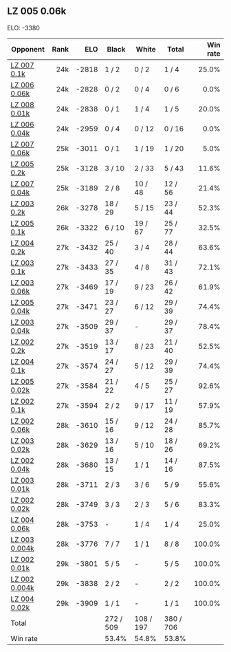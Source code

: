 ## LZ 005 0.06k ##

ELO: -3380

Opponent | Rank | ELO | Black | White | Total | Win rate
---------|-----:|----:|-------|-------|-------|-------:
[LZ 007 0.1k](LZ%20007%200.1k.md) | 24k | -2818 | 1 / 2 | 0 / 2 | 1 / 4 | 25.0%
[LZ 006 0.06k](LZ%20006%200.06k.md) | 24k | -2828 | 0 / 2 | 0 / 4 | 0 / 6 | 0.0%
[LZ 008 0.01k](LZ%20008%200.01k.md) | 24k | -2838 | 0 / 1 | 1 / 4 | 1 / 5 | 20.0%
[LZ 006 0.04k](LZ%20006%200.04k.md) | 24k | -2959 | 0 / 4 | 0 / 12 | 0 / 16 | 0.0%
[LZ 007 0.06k](LZ%20007%200.06k.md) | 25k | -3011 | 0 / 1 | 1 / 19 | 1 / 20 | 5.0%
[LZ 005 0.2k](LZ%20005%200.2k.md) | 25k | -3128 | 3 / 10 | 2 / 33 | 5 / 43 | 11.6%
[LZ 007 0.04k](LZ%20007%200.04k.md) | 25k | -3189 | 2 / 8 | 10 / 48 | 12 / 56 | 21.4%
[LZ 003 0.2k](LZ%20003%200.2k.md) | 26k | -3278 | 18 / 29 | 5 / 15 | 23 / 44 | 52.3%
[LZ 005 0.1k](LZ%20005%200.1k.md) | 26k | -3322 | 6 / 10 | 19 / 67 | 25 / 77 | 32.5%
[LZ 004 0.2k](LZ%20004%200.2k.md) | 27k | -3432 | 25 / 40 | 3 / 4 | 28 / 44 | 63.6%
[LZ 003 0.1k](LZ%20003%200.1k.md) | 27k | -3433 | 27 / 35 | 4 / 8 | 31 / 43 | 72.1%
[LZ 003 0.06k](LZ%20003%200.06k.md) | 27k | -3469 | 17 / 19 | 9 / 23 | 26 / 42 | 61.9%
[LZ 005 0.04k](LZ%20005%200.04k.md) | 27k | -3471 | 23 / 27 | 6 / 12 | 29 / 39 | 74.4%
[LZ 003 0.04k](LZ%20003%200.04k.md) | 27k | -3509 | 29 / 37 | - | 29 / 37 | 78.4%
[LZ 002 0.2k](LZ%20002%200.2k.md) | 27k | -3519 | 13 / 17 | 8 / 23 | 21 / 40 | 52.5%
[LZ 004 0.1k](LZ%20004%200.1k.md) | 27k | -3574 | 24 / 27 | 5 / 12 | 29 / 39 | 74.4%
[LZ 005 0.02k](LZ%20005%200.02k.md) | 27k | -3584 | 21 / 22 | 4 / 5 | 25 / 27 | 92.6%
[LZ 002 0.1k](LZ%20002%200.1k.md) | 27k | -3594 | 2 / 2 | 9 / 17 | 11 / 19 | 57.9%
[LZ 002 0.06k](LZ%20002%200.06k.md) | 28k | -3610 | 15 / 16 | 9 / 12 | 24 / 28 | 85.7%
[LZ 003 0.02k](LZ%20003%200.02k.md) | 28k | -3629 | 13 / 16 | 5 / 10 | 18 / 26 | 69.2%
[LZ 002 0.04k](LZ%20002%200.04k.md) | 28k | -3680 | 13 / 15 | 1 / 1 | 14 / 16 | 87.5%
[LZ 003 0.01k](LZ%20003%200.01k.md) | 28k | -3711 | 2 / 3 | 3 / 6 | 5 / 9 | 55.6%
[LZ 002 0.02k](LZ%20002%200.02k.md) | 28k | -3749 | 3 / 3 | 2 / 3 | 5 / 6 | 83.3%
[LZ 004 0.06k](LZ%20004%200.06k.md) | 28k | -3753 | - | 1 / 4 | 1 / 4 | 25.0%
[LZ 003 0.004k](LZ%20003%200.004k.md) | 28k | -3776 | 7 / 7 | 1 / 1 | 8 / 8 | 100.0%
[LZ 002 0.01k](LZ%20002%200.01k.md) | 29k | -3801 | 5 / 5 | - | 5 / 5 | 100.0%
[LZ 002 0.004k](LZ%20002%200.004k.md) | 29k | -3838 | 2 / 2 | - | 2 / 2 | 100.0%
[LZ 004 0.02k](LZ%20004%200.02k.md) | 29k | -3909 | 1 / 1 | - | 1 / 1 | 100.0%
Total | | | 272 / 509 | 108 / 197 | 380 / 706 | 
Win rate| | | 53.4% | 54.8% | 53.8% | 

